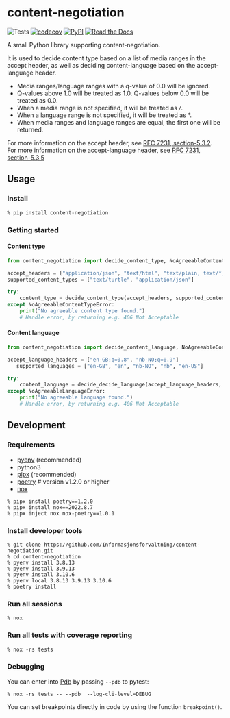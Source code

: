 # content-negotiation

![Tests](https://github.com/Informasjonsforvaltning/content-negotiation/workflows/Tests/badge.svg)
[![codecov](https://codecov.io/gh/Informasjonsforvaltning/content-negotiation/branch/master/graph/badge.svg)](https://codecov.io/gh/Informasjonsforvaltning/content-negotiation)
[![PyPI](https://img.shields.io/pypi/v/content-negotiation.svg)](https://pypi.org/project/content-negotiation/)
[![Read the Docs](https://readthedocs.org/projects/content-negotiation/badge/)](https://content-negotiation.readthedocs.io/)

A small Python library supporting content-negotiation.

It is used to decide content type based on a list of media ranges in the accept header, as well as deciding content-language based on the accept-language header.

* Media ranges/language ranges with a q-value of 0.0 will be ignored.
* Q-values above 1.0 will be treated as 1.0. Q-values below 0.0 will be treated as 0.0.
* When a media range is not specified, it will be treated as */*.
* When a language range is not specified, it will be treated as *.
* When media ranges and language ranges are equal, the first one will be returned.

For more information on the accept header, see [RFC 7231, section-5.3.2](https://tools.ietf.org/html/rfc7231#section-5.3.2).
For more information on the accept-language header, see [RFC 7231, section-5.3.5](https://www.rfc-editor.org/rfc/rfc7231#section-5.3.5)

## Usage

### Install

```Shell
% pip install content-negotiation
```

### Getting started

#### Content type

```Python
from content_negotiation import decide_content_type, NoAgreeableContentTypeError

accept_headers = ["application/json", "text/html", "text/plain, text/*;q=0.8"]
supported_content_types = ["text/turtle", "application/json"]

try:
    content_type = decide_content_type(accept_headers, supported_content_types)
except NoAgreeableContentTypeError:
    print("No agreeable content type found.")
    # Handle error, by returning e.g. 406 Not Acceptable
```

#### Content language

```Python
from content_negotiation import decide_content_language, NoAgreeableContentLanguageError

accept_language_headers = ["en-GB;q=0.8", "nb-NO;q=0.9"]
   supported_languages = ["en-GB", "en", "nb-NO", "nb", "en-US"]

try:
    content_language = decide_decide_language(accept_language_headers, supported_languages)
except NoAgreeableLanguageError:
    print("No agreeable language found.")
    # Handle error, by returning e.g. 406 Not Acceptable
```

## Development

### Requirements

* [pyenv](https://github.com/pyenv/pyenv) (recommended)
* python3
* [pipx](https://github.com/pipxproject/pipx) (recommended)
* [poetry](https://python-poetry.org/) # version v1.2.0 or higher
* [nox](https://nox.thea.codes/en/stable/)

```Shell
% pipx install poetry==1.2.0
% pipx install nox==2022.8.7
% pipx inject nox nox-poetry==1.0.1
```

### Install developer tools

```Shell
% git clone https://github.com/Informasjonsforvaltning/content-negotiation.git
% cd content-negotiation
% pyenv install 3.8.13
% pyenv install 3.9.13
% pyenv install 3.10.6
% pyenv local 3.8.13 3.9.13 3.10.6
% poetry install
```

### Run all sessions

```Shell
% nox
```

### Run all tests with coverage reporting

```Shell
% nox -rs tests
```

### Debugging

You can enter into [Pdb](https://docs.python.org/3/library/pdb.html) by passing `--pdb` to pytest:

```Shell
% nox -rs tests -- --pdb  --log-cli-level=DEBUG
```

You can set breakpoints directly in code by using the function `breakpoint()`.
